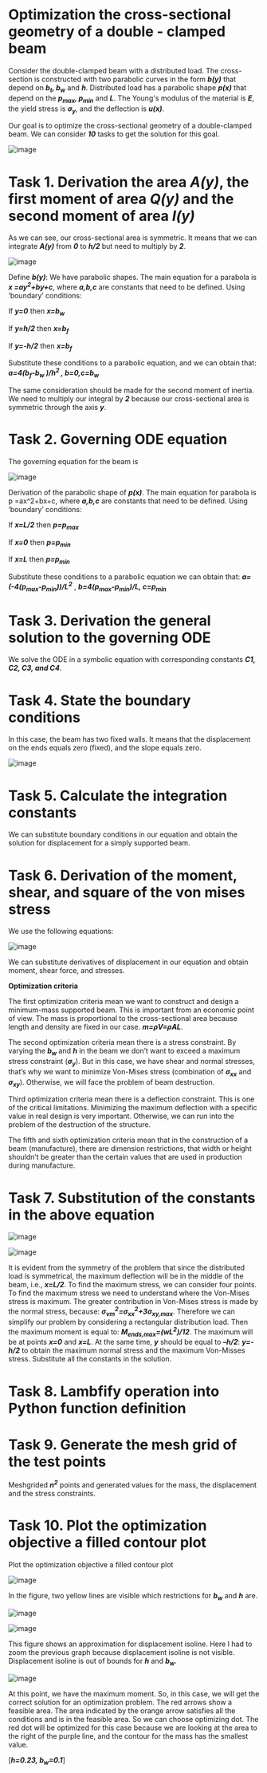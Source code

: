 # Optimization the cross-sectional geometry of a double - clamped beam
Consider the double-clamped beam with a distributed load. The cross-section is constructed with two parabolic curves in the form ***b(y)*** that depend on ***b<sub>t</sub>, b<sub>w</sub>*** and ***h***. Distributed load has a parabolic shape ***p(x)*** that depend on the ***p<sub>max</sub>, p<sub>min</sub>*** and ***L***. The Young's modulus of the material is ***E***, the yield stress is ***σ<sub>y</sub>***, and the deflection is ***u(x)***. 

Our goal is to optimize the cross-sectional geometry of a double-clamped beam. We can consider ***10*** tasks to get the solution for this goal.  

![image](https://user-images.githubusercontent.com/89813720/194971716-1ac941a8-9e12-453e-9e7c-619f41197742.png)

# Task 1. Derivation the area ***A(y)***, the first moment of area ***Q(y)*** and the second moment of area ***I(y)***

As we can see, our cross-sectional area is symmetric. It means that we can integrate ***A(y)*** from ***0*** to ***h/2*** but need to multiply by ***2***.

![image](https://user-images.githubusercontent.com/89813720/194971819-2f12612c-085d-469c-8e03-49d12bf49d15.png)

Define ***b(y)***:
We have parabolic shapes. The main equation for a parabola is
***x =ay<sup>2</sup>+by+c***, where ***a,b,c*** are constants that need to be defined. Using ‘boundary’ conditions: 

If ***y=0*** then ***x=b<sub>w</sub>***

If ***y=h/2*** then ***x=b<sub>f</sub>***

If ***y=-h/2*** then ***x=b<sub>f</sub>***

Substitute these conditions to a parabolic equation, and we can obtain that:
 ***a=4(b<sub>f</sub>-b<sub>w</sub> )/h<sup>2</sup> ,  b=0,c=b<sub>w</sub>***

The same consideration should be made for the second moment of inertia. We need to multiply our integral by ***2*** because our cross-sectional area is symmetric through the axis ***y***.

# Task 2. Governing ODE equation

The governing equation for the beam is 

![image](https://user-images.githubusercontent.com/89813720/195144101-d7c49f4a-02a9-4fb0-8fa5-43ee4604d873.png)

Derivation of the parabolic shape of ***p(x)***. The main equation for parabola is p =ax^2+bx+c, where ***a,b,c*** are constants that need to be defined. Using ‘boundary’ conditions: 

If ***x=L/2*** then ***p=p<sub>max</sub>***

If ***x=0*** then ***p=p<sub>min</sub>***

If ***x=L*** then ***p=p<sub>min</sub>***

Substitute these conditions to a parabolic equation we can obtain that:
 ***a=(-4(p<sub>max</sub>-p<sub>min</sub>))/L<sup>2</sup>*** ,  ***b=4(p<sub>max</sub>-p<sub>min</sub>)/L, c=p<sub>min</sub>***
 
# Task 3. Derivation the general solution to the governing ODE

We solve the ODE in a symbolic equation with corresponding constants ***C1, C2, C3, and C4***.

# Task 4. State the boundary conditions

In this case, the beam has two fixed walls. It means that the displacement on the ends equals zero (fixed), and the slope equals zero. 

![image](https://user-images.githubusercontent.com/89813720/195144321-4ba6a47b-2270-4411-b73c-c9883f971143.png)

# Task 5. Calculate the integration constants

We can substitute boundary conditions in our equation and obtain the solution for displacement for a simply supported beam. 

# Task 6. Derivation of the moment, shear, and square of the von mises stress 

We use the following equations:

![image](https://user-images.githubusercontent.com/89813720/195144391-bb4ad757-86e7-404c-be30-87b4bf3b2eca.png)

We can substitute derivatives of displacement in our equation and obtain moment, shear force, and stresses.

**Optimization criteria**

The first optimization criteria mean we want to construct and design a minimum-mass supported beam. This is important from an economic point of view. The mass is proportional to the cross-sectional area because length and density are fixed in our case. ***m=ρV=ρAL***. 

The second optimization criteria mean there is a stress constraint. By varying the ***b<sub>w</sub>***  and ***h*** in the beam we don’t want to exceed a maximum stress constraint (***σ<sub>y</sub>***). But in this case, we have shear and normal stresses, that’s why we want to minimize Von-Mises stress (combination of ***σ<sub>xx</sub>*** and ***σ<sub>xy</sub>***). Otherwise, we will face the problem of beam destruction. 

Third optimization criteria mean there is a deflection constraint. This is one of the critical limitations. Minimizing the maximum deflection with a specific value in real design is very important. Otherwise, we can run into the problem of the destruction of the structure. 

The fifth and sixth optimization criteria mean that in the construction of a beam (manufacture), there are dimension restrictions, that width or height shouldn’t be greater than the certain values that are used in production during manufacture. 

# Task 7. Substitution of the constants in the above equation

![image](https://user-images.githubusercontent.com/89813720/195144624-ea72ede0-6aa6-4a52-b621-37bcede906f6.png)

![image](https://user-images.githubusercontent.com/89813720/195144710-1f49265a-ea32-426a-a828-2d3c1c124354.png)


It is evident from the symmetry of the problem that since the distributed load is symmetrical, the maximum deflection will be in the middle of the beam, i.e., ***x=L/2***.
To find the maximum stress, we can consider four points. 
To find the maximum stress we need to understand where the Von-Mises stress is maximum. The greater contribution in Von-Mises stress is made by the normal stress, because: ***σ<sub>vm</sub><sup>2</sup>=σ<sub>xx</sub><sup>2</sup>+3σ<sub>xy,</sub><sub>max</sub>***. Therefore we can simplify our problem by considering a rectangular distribution load.
Then the maximum moment is equal to: 
***M<sub>ends,max</sub>=(wL<sup>2</sup>)/12***.  The maximum will be at points ***x=0*** and ***x=L***.
At the same time, ***y*** should be equal to ***–h/2***: ***y=-h/2*** to obtain the maximum normal stress and the maximum Von-Misses stress. 
Substitute all the constants in the solution.

# Task 8. Lambfify operation into Python function definition

# Task 9. Generate the mesh grid of the test points

Meshgrided ***n<sup>2</sup>*** points and generated values for the mass, the displacement and the stress constraints. 

# Task 10. Plot the optimization objective a filled contour plot

Plot the optimization objective a filled contour plot

![image](https://user-images.githubusercontent.com/89813720/195145078-8f5ac670-a1c1-48a8-aa9c-0e814fc42f35.png)

In the figure, two yellow lines are visible which restrictions for ***b<sub>w</sub>*** and ***h*** are. 

![image](https://user-images.githubusercontent.com/89813720/195145169-b22686e0-fc31-4243-8883-77ed3ad0c2f4.png)

![image](https://user-images.githubusercontent.com/89813720/195145246-c705de54-c220-40f4-bd14-a13ba57be971.png)


This figure shows an approximation for displacement isoline. Here I had to zoom the previous graph because displacement isoline is not visible. Displacement isoline is out of bounds for ***h*** and ***b<sub>w</sub>***.

![image](https://user-images.githubusercontent.com/89813720/195145361-a1970e9a-8788-4bd0-81de-ab1bef15afd0.png)

At this point, we have the maximum moment. So, in this case, we will get the correct solution for an optimization problem. The red arrows show a feasible area. The area indicated by the orange arrow satisfies all the conditions and is in the feasible area. So we can choose optimizing dot. The red dot will be optimized for this case because we are looking at the area to the right of the purple line, and the contour for the mass has the smallest value. 

[***h=0.23, b<sub>w</sub>=0.1***]
